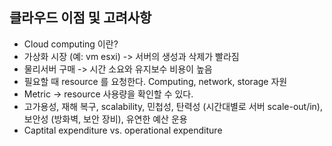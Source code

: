## 클라우드 이점 및 고려사항
- Cloud computing 이란?
- 가상화 시장 (예: vm esxi) -> 서버의 생성과 삭제가 빨라짐
- 물리서버 구매 -> 시간 소요와 유지보수 비용이 높음
- 필요할 때 resource 를 요청한다. Computing, network, storage 자원
- Metric -> resource 사용량을 확인할 수 있다.
- 고가용성, 재해 복구, scalability, 민첩성, 탄력성 (시간대별로 서버 scale-out/in), 보안성 (방화벽, 보안 장비), 유연한 예산 운용
- Captital expenditure vs. operational expenditure
